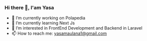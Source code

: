 ### Hi there 👋, I'am Yasa

- 🔭 I’m currently working on Polapedia
- 🌱 I’m currently learning Next Js
- 👀 I’m interested in FrontEnd Development and Backend in Laravel
- 📫 How to reach me: yasamaulana1@gmail.com

